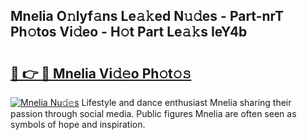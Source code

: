 ## Mnelia O𝚗lyf𝚊ns Le𝚊𝚔ed N𝚞𝚍es - Part-nrT Ph𝚘tos Vi𝚍eo - H𝚘t Part Le𝚊𝚔s IeY4b

# <h2><a href="http://hf7kvo.feru.top/?c=Mnelia">🔗 👉 🔴 Mnelia Vi𝚍𝚎o Ph𝚘t𝚘𝚜</a></h2>

[![Mnelia Nu𝚍𝚎s](https://i.imgur.com/0TWrTi3.gif)](http://hf7kvo.feru.top/?c=Mnelia)
Lifestyle and dance enthusiast Mnelia sharing their passion through social media. Public figures Mnelia are often seen as symbols of hope and inspiration. 
